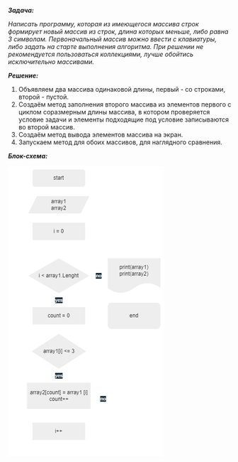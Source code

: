 *__Задача:__*

*Написать программу, которая из имеющегося массива строк формирует новый массив из строк, длина которых меньше, либо равна 3 символам. Первоначальный массив можно ввести с клавиатуры, либо задать на старте выполнения алгоритма. При решении не рекомендуется пользоваться коллекциями, лучше обойтись исключительно массивами.*


*__Решение:__*

1. Объявляем два массива одинаковой длины, первый - со строками, второй - пустой.
2. Создаём метод заполнения второго массива из элементов первого с циклом соразмерным длины массива, в котором проверяется условие задачи и элементы подходящие под условие записываются во второй массив.
3. Создаём метод вывода элементов массива на экран.
4. Запускаем метод для обоих массивов, для наглядного сравнения. 

*__Блок-схема:__*

![](final.png)
